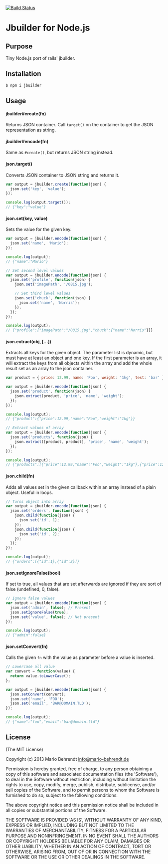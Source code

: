 [![Build Status](https://travis-ci.org/behrendtio/jbuilder.png?branch=master)](https://travis-ci.org/behrendtio/jbuilder)

# Jbuilder for Node.js

## Purpose

Tiny Node.js port of rails' jbuilder.

## Installation

```bash
$ npm i jbuilder
```

## Usage

#### jbuilder#create(fn)

Returns JSON container. Call `target()` on the container to get the JSON
representation as string.

#### jbuilder#encode(fn)

Same as `#create()`, but returns JSON string instead.

#### json.target()

Converts JSON container to JSON string and returns it.

```javascript
var output = jbuilder.create(function(json) {
  json.set('key', 'value');
});

console.log(output.target());
// {"key":"value"}
```

#### json.set(key, value)

Sets the value for the given key.

```javascript
var output = jbuilder.encode(function(json) {
  json.set('name', 'Mario');
});

console.log(output);
// {"name":"Mario"}

// Set second level values
var output = jbuilder.encode(function(json) {
  json.set('profile', function(json) {
    json.set('imagePath', '/0815.jpg');

    // Set third level values
    json.set('chuck', function(json) {
      json.set('name', 'Norris');
    });
  });
});

console.log(output);
// {"profile":{"imagePath":"/0815.jpg","chuck":{"name":"Norris"}}}
```

#### json.extract(obj, [...])

Extracts all keys for the given object. The parameter list is dynamic, but must
have at least an object and one key. If the first parameter is an array, it will
extract the keys from all objects within the array and add the whole result set
as an array to the json container.

```javascript
var product = { price: 12.99, name: 'Foo', weight: '1kg', test: 'bar' };

var output = jbuilder.encode(function(json) {
  json.set('product', function(json) {
    json.extract(product, 'price', 'name', 'weight');
  });
});

console.log(output);
// {"product":{"price":12.99,"name":"Foo","weight":"1kg"}}

// Extract values of array
var output = jbuilder.encode(function(json) {
  json.set('products', function(json) {
    json.extract([product, product], 'price', 'name', 'weight');
  });
});

console.log(output);
// {"products":[{"price":12.99,"name":"Foo","weight":"1kg"},{"price":12.99,"name":"Foo","weight":"1kg"}]}
```

#### json.child(fn)

Adds all values set in the given callback within an array instead of a plain
object. Useful in loops.

```javascript
// Turns object into array
var output = jbuilder.encode(function(json) {
  json.set('orders', function(json) {
    json.child(function(json) {
      json.set('id', 1);
    });
    json.child(function(json) {
      json.set('id', 2);
    });
  });
});

console.log(output);
// {"orders":[{"id":1},{"id":2}]}
```

#### json.setIgnoreFalse(bool)

If set to true, all values that are set afterwards are ignored if they are sort
of false (undefined, 0, false).

```javascript
// Ignore false values
var output = jbuilder.encode(function(json) {
  json.set('admin', false); // Present
  json.setIgnoreFalse(true);
  json.set('value', false); // Not present
});

console.log(output);
// {"admin":false}
```

#### json.setConvert(fn)

Calls the given `fn` with the value as parameter before a value is inserted.

```javascript
// Lowercase all value
var convert = function(value) {
  return value.toLowerCase();
};

var output = jbuilder.encode(function(json) {
  json.setConvert(convert);
  json.set('name', 'FOO');
  json.set('email', 'BAR@DOMAIN.TLD');
});

console.log(output);
// {"name":"foo","email":"bar@domain.tld"}
```

## License

(The MIT License)

Copyright (c) 2013 Mario Behrendt info@mario-behrendt.de

Permission is hereby granted, free of charge, to any person obtaining a copy of
this software and associated documentation files (the 'Software'), to deal in
the Software without restriction, including without limitation the rights to
use, copy, modify, merge, publish, distribute, sublicense, and/or sell copies of
the Software, and to permit persons to whom the Software is furnished to do so,
subject to the following conditions:

The above copyright notice and this permission notice shall be included in all
copies or substantial portions of the Software.

THE SOFTWARE IS PROVIDED 'AS IS', WITHOUT WARRANTY OF ANY KIND, EXPRESS OR
IMPLIED, INCLUDING BUT NOT LIMITED TO THE WARRANTIES OF MERCHANTABILITY, FITNESS
FOR A PARTICULAR PURPOSE AND NONINFRINGEMENT. IN NO EVENT SHALL THE AUTHORS OR
COPYRIGHT HOLDERS BE LIABLE FOR ANY CLAIM, DAMAGES OR OTHER LIABILITY, WHETHER
IN AN ACTION OF CONTRACT, TORT OR OTHERWISE, ARISING FROM, OUT OF OR IN
CONNECTION WITH THE SOFTWARE OR THE USE OR OTHER DEALINGS IN THE SOFTWARE.
